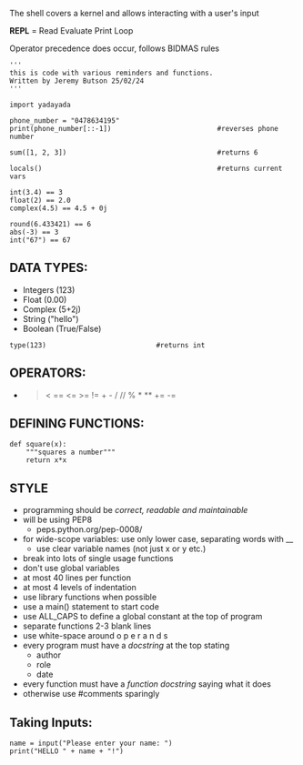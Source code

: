 The shell covers a kernel and allows interacting with a user's input

**REPL** = Read Evaluate Print Loop

Operator precedence does occur, follows BIDMAS rules

```
'''
this is code with various reminders and functions.
Written by Jeremy Butson 25/02/24
'''

import yadayada

phone_number = "0478634195"
print(phone_number[::-1])                          #reverses phone number

sum([1, 2, 3])                                     #returns 6

locals()                                           #returns current vars

int(3.4) == 3
float(2) == 2.0
complex(4.5) == 4.5 + 0j

round(6.433421) == 6
abs(-3) == 3
int("67") == 67
```

## DATA TYPES:
- Integers (123)
- Float (0.00)
- Complex (5+2j)
- String ("hello")
- Boolean (True/False)
```
type(123)                           #returns int
```

## OPERATORS:
 - > < == <= >= != + - / // % * ** += -=

## DEFINING FUNCTIONS:
```
def square(x):
	"""squares a number"""
	return x*x
```

## STYLE
- programming should be *correct, readable and maintainable*
- will be using PEP8
	- peps.python.org/pep-0008/
- for wide-scope variables: use only lower case, separating words with __ 
	- use clear variable names (not just x or y etc.)
- break into lots of single usage functions
- don't use global variables
- at most 40 lines per function
- at most 4 levels of indentation
- use library functions when possible
- use a main() statement to  start code
- use ALL_CAPS to define a global constant at the top of program
- separate functions 2-3 blank lines
- use white-space around o p e r a n d s
- every program must have a *docstring* at the top stating
	- author
	- role
	- date
- every function must have a *function docstring* saying what it does
- otherwise use #comments sparingly

## Taking Inputs:
```
name = input("Please enter your name: ")
print("HELLO " + name + "!")
```